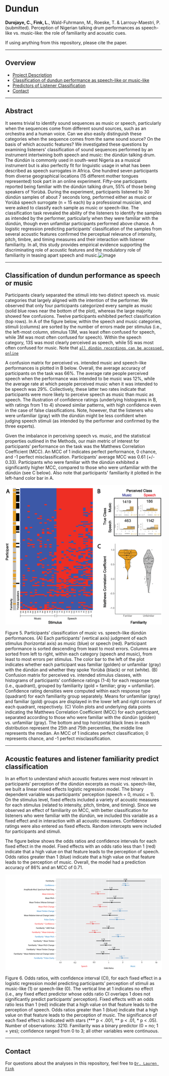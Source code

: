 # Dundun

**Durojaye, C., Fink, L.**, Wald-Fuhrmann, M., Roeske, T. & Larrouy-Maestri, P. (submitted). Perception of Nigerian talking drum performances as speech-like vs. music-like: the role of familiarity and acoustic cues. 

If using anything from this repository, please cite the paper.


___
## Overview

- [Project Description](#Abstract)
- [Classification of dundun performance as speech-like or music-like](#Classification-of-dundun-performance-as-speech-or-music)
- [Predictors of Listener Classification](#Acoustic-features-and-listener-familiarity-predict-classification)
- [Contact](#contact)

___
## Abstract
It seems trivial to identify sound sequences as music or speech, particularly when the sequences come from different sound sources, such as an orchestra and a human voice. Can we also easily distinguish these categories when the sequence comes from the same sound source? On the basis of which acoustic features? We investigated these questions by examining listeners' classification of sound sequences performed by an instrument intertwining both speech and music: the dùndún talking drum. The dùndún is commonly used in south-west Nigeria as a musical instrument but is also perfectly fit for linguistic usage in what has been described as speech surrogates in Africa. One hundred seven participants from diverse geographical locations (15 different mother tongues represented) took part in an online experiment. Fifty-one participants reported being familiar with the dùndún talking drum, 55% of those being speakers of Yorùbá. During the experiment, participants listened to 30 dùndún samples of about 7 seconds long, performed either as music or Yorùbá speech surrogate (n = 15 each) by a professional musician, and were asked to classify each sample as music or speech-like. The classification task revealed the ability of the listeners to identify the samples as intended by the performer, particularly when they were familiar with the dùndún, though even unfamiliar participants performed above chance. A logistic regression predicting participants’ classification of the samples from several acoustic features confirmed the perceptual relevance of intensity, pitch, timbre, and timing measures and their interaction with listener familiarity. In all, this study provides empirical evidence supporting the discriminating role of acoustic features and the modulatory role of familiarity in teasing apart speech and music.![image](https://user-images.githubusercontent.com/20568316/112753894-df2ee600-8fd9-11eb-9af2-7ef79b4256ca.png)



___
## Classification of dundun performance as speech or music
Participants clearly separated the stimuli into two distinct speech vs. music categories that largely aligned with the intention of the performer. We observed that only four participants categorized every sample as music (solid blue rows near the bottom of the plot), whereas the large majority showed few confusions. Twelve participants exhibited perfect classification (top rows). In A of the figure below, within the speech and music categories, stimuli (columns) are sorted by the number of errors made per stimulus (i.e., the left-most column, stimulus 13M, was least often confused for speech, while 3M was most often confused for speech). Within the speech category, 13S was most clearly perceived as speech, while 5S was most often confused for music. Note that <a href="https://edmond.mpdl.mpg.de/imeji/collection/ovmWl7rLtIiGSv1v" target="_blank">`all dùndún recordings can be accessed online`</a>

A confusion matrix for perceived vs. intended music and speech-like performances is plotted in B below. Overall, the average accuracy of participants on the task was 66%. The average rate people perceived speech when the performance was intended to be music was 12%, while the average rate at which people perceived music when it was intended to be speech was 29%. Collectively, these latter two rates indicate that participants were more likely to perceive speech as music than music as speech. The illustration of confidence ratings (underlying histograms in B, with ratings from 1 to 4) showed similar patterns, with high confidence even in the case of false classifications. Note, however, that the listeners who were unfamiliar (gray) with the dùndún might be less confident when judging speech stimuli (as intended by the performer and confirmed by the three experts).   

Given the imbalance in perceiving speech vs. music, and the statistical properties outlined in the Methods, our main metric of interest for participants’ performance on the task was the Matthews Correlation Coefficient (MCC). An MCC of 1 indicates perfect performance, 0 chance, and -1 perfect misclassification. Participants’ average MCC was 0.61 (+/- 0.33). Participants who were familiar with the dùndún exhibited a significantly higher MCC, compared to those who were unfamiliar with the dùndún (see C below). Also note that participants' familiarity it plotted in the left-hand color bar in A. 

![image](/images/dundun_fig5_rev1.png)

Figure 5. Participants’ classification of music vs. speech-like dùndún performances. (A) Each participants’ (vertical axis) judgment of each stimulus (horizontal axis) as music (blue) or speech (red). Participant performance is sorted descending from least to most errors. Columns are sorted from left to right, within each category (speech and music), from least to most errors per stimulus. The color bar to the left of the plot indicates whether each participant was familiar (golden) or unfamiliar (gray) with the dùndún and whether they spoke Yorùbá (black) or not (white). (B) Confusion matrix for perceived vs. intended stimulus classes, with histograms of participants’ confidence ratings (1-4) for each response type (i.e., quadrant), grouped by familiarity (gold = familiar; gray = unfamiliar). Confidence rating densities were computed within each response type (quadrant) for each familiarity group separately. Means for unfamiliar (gray) and familiar (gold) groups are displayed in the lower left and right corners of each quadrant, respectively. (C) Violin plots and underlying data points indicating the Matthews Correlation Coefficient (MCC) for each participant, separated according to those who were familiar with the dùndún (golden) vs. unfamiliar (gray). The bottom and top horizontal black lines in each distribution represent the 25th and 75th percentiles, the middle line represents the median. An MCC of 1 indicates perfect classification; 0 represents chance, and -1 perfect misclassification. 

___
## Acoustic features and listener familiarity predict classification
In an effort to understand which acoustic features were most relevant in participants’ perception of the dùndún excerpts as music vs. speech-like, we built a linear mixed effects logistic regression model. The binary dependent variable was participants’ perception (speech = 0, music = 1). On the stimulus level, fixed effects included a variety of acoustic measures for each stimulus (related to intensity, pitch, timbre, and timing). Since we observed an effect of familiarity on MCC, with better classification for listeners who were familiar with the dùndún, we included this variable as a fixed effect and in interaction with all acoustic measures. Confidence ratings were also entered as fixed effects. Random intercepts were included for participants and stimuli. 

The figure below shows the odds ratios and confidence intervals for each fixed effect in the model. Fixed effects with an odds ratio less than 1 (red) indicate that a high value on that feature leads to the perception of speech. Odds ratios greater than 1 (blue) indicate that a high value on that feature leads to the perception of music. Overall, the model had a prediction accuracy of 86% and an MCC of 0.71. 

![image](/images/dundun_fig6_rev1.png)

Figure 6. Odds ratios, with confidence interval (CI), for each fixed effect in a logistic regression model predicting participants’ perception of stimuli as music-like (1) or speech-like (0). The vertical line at 1 indicates no effect (i.e., any fixed effect predictor whose odds ratio CI overlaps 1 does not significantly predict participants’ perception). Fixed effects with an odds ratio less than 1 (red) indicate that a high value on that feature leads to the perception of speech. Odds ratios greater than 1 (blue) indicate that a high value on that feature leads to the perception of music. The significance of each fixed effect is indicated with stars (*** p < .001, ** p < .01, * p < .05). Number of observations: 3210. Familiarity was a binary predictor (0 = no; 1 = yes); confidence ranged from 0 to 3; all other variables were continuous. 


___
## Contact
For questions about the analyses in this repository, feel free to <a href="https://lkfink.github.io/" target="_blank">`Dr. Lauren Fink`</a>

